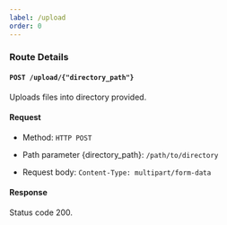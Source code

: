 ```yaml
---
label: /upload
order: 0
---
```


### Route Details

#### ```POST /upload/{"directory_path"}```

Uploads files into directory provided.

#### Request

- Method: `HTTP POST`

- Path parameter \{directory_path\}: `/path/to/directory`

- Request body: `Content-Type: multipart/form-data`

#### Response

Status code 200.